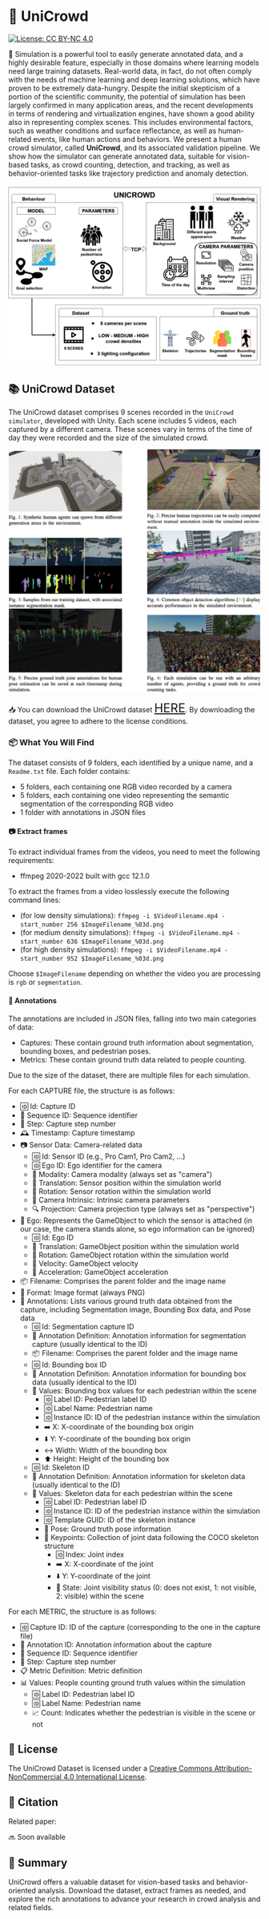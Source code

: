 # 🌟 **UniCrowd**
[![License: CC BY-NC 4.0](https://img.shields.io/badge/License-CC%20BY--NC%204.0-lightgrey.svg)](https://creativecommons.org/licenses/by-nc/4.0/)

🚀 Simulation is a powerful tool to easily generate annotated data, and a highly desirable feature, especially in those domains where learning models need large training datasets. Real-world data, in fact, do not often comply with the needs of machine learning and deep learning solutions, which have proven to be extremely data-hungry. Despite the initial skepticism of a portion of the scientific community, the potential of simulation has been largely confirmed in many application areas, and the recent developments in terms of rendering and virtualization engines, have shown a good ability also in representing complex scenes. This includes environmental factors, such as weather conditions and surface reflectance, as well as human-related events, like human actions and behaviors. We present a human crowd simulator, called **UniCrowd**, and its associated validation pipeline. We show how the simulator can generate annotated data, suitable for vision-based tasks, as crowd counting, detection, and tracking, as well as behavior-oriented tasks like trajectory prediction and anomaly detection.

![banner](https://github.com/mmlab-cv/UniCrowd/blob/main/images/unicrowd_schema.png)

## 📚 **UniCrowd Dataset**
The UniCrowd dataset comprises 9 scenes recorded in the `UniCrowd simulator`, developed with Unity. Each scene includes 5 videos, each captured by a different camera. These scenes vary in terms of the time of day they were recorded and the size of the simulated crowd.

![banner](https://github.com/mmlab-cv/UniCrowd/blob/main/images/unicrowd_gt.png)

📥 You can download the UniCrowd dataset <font size=5>[HERE](https://drive.google.com/drive/folders/16Nb90YyOjfzDb9nolb6_efvl9syr6tAn?usp=sharing)</font>. By downloading the dataset, you agree to adhere to the license conditions.

### 📦 **What You Will Find**
The dataset consists of 9 folders, each identified by a unique name, and a `Readme.txt` file. Each folder contains:
 - 5 folders, each containing one RGB video recorded by a camera
 - 5 folders, each containing one video representing the semantic segmentation of the corresponding RGB video
 - 1 folder with annotations in JSON files

#### 📷 **Extract frames**
To extract individual frames from the videos, you need to meet the following requirements:
- ffmpeg 2020-2022 built with gcc 12.1.0

To extract the frames from a video losslessly execute the following command lines:
- (for low density simulations): `ffmpeg -i $VideoFilename.mp4 -start_number 256 $ImageFilename_%03d.png`
- (for medium density simulations): `ffmpeg -i $VideoFilename.mp4 -start_number 636 $ImageFilename_%03d.png`
- (for high density simulations): `ffmpeg -i $VideoFilename.mp4 -start_number 952 $ImageFilename_%03d.png`

Choose `$ImageFilename` depending on whether the video you are processing is `rgb` or `segmentation`.

#### 📄 **Annotations**
The annotations are included in JSON files, falling into two main categories of data:
- Captures: These contain ground truth information about segmentation, bounding boxes, and pedestrian poses.
- Metrics: These contain ground truth data related to people counting.

Due to the size of the dataset, there are multiple files for each simulation.

For each CAPTURE file, the structure is as follows:
- 🆔 Id: Capture ID
- 🔄 Sequence ID: Sequence identifier
- 📅 Step: Capture step number
- 🕰️ Timestamp: Capture timestamp
- 📷 Sensor Data: Camera-related data
  - 🆔 Id: Sensor ID (e.g., Pro Cam1, Pro Cam2, ...)
  - 🆔 Ego ID: Ego identifier for the camera
  - 📸 Modality: Camera modality (always set as "camera")
  - 📍 Translation: Sensor position within the simulation world
  - 🔄 Rotation: Sensor rotation within the simulation world
  - 📸 Camera Intrinsic: Intrinsic camera parameters
  - 🔍 Projection: Camera projection type (always set as "perspective")
- 👤 Ego: Represents the GameObject to which the sensor is attached (in our case, the camera stands alone, so ego information can be ignored)
  - 🆔 Id: Ego ID
  - 📍 Translation: GameObject position within the simulation world
  - 🔄 Rotation: GameObject rotation within the simulation world
  - 🚀 Velocity: GameObject velocity
  - 🚀 Acceleration: GameObject acceleration
- 📦 Filename: Comprises the parent folder and the image name
- 📐 Format: Image format (always PNG)
- 📝 Annotations: Lists various ground truth data obtained from the capture, including Segmentation image, Bounding Box data, and Pose data
  - 🆔 Id: Segmentation capture ID
  - 📝 Annotation Definition: Annotation information for segmentation capture (usually identical to the ID)
  - 📦 Filename: Comprises the parent folder and the image name
  - 🆔 Id: Bounding box ID
  - 📝 Annotation Definition: Annotation information for bounding box data (usually identical to the ID)
  - 📏 Values: Bounding box values for each pedestrian within the scene
    - 🆔 Label ID: Pedestrian label ID
    - 🆔 Label Name: Pedestrian name
    - 🆔 Instance ID: ID of the pedestrian instance within the simulation
    - ➡️ X: X-coordinate of the bounding box origin
    - ⬇️ Y: Y-coordinate of the bounding box origin
    - ↔️ Width: Width of the bounding box
    - ⬆️ Height: Height of the bounding box
  - 🆔 Id: Skeleton ID
  - 📝 Annotation Definition: Annotation information for skeleton data (usually identical to the ID)
  - 📏 Values: Skeleton data for each pedestrian within the scene
    - 🆔 Label ID: Pedestrian label ID
    - 🆔 Instance ID: ID of the pedestrian instance within the simulation
    - 🆔 Template GUID: ID of the skeleton instance
    - 🧍 Pose: Ground truth pose information
    - 🎯 Keypoints: Collection of joint data following the COCO skeleton structure
      - 🆔 Index: Joint index
      - ➡️ X: X-coordinate of the joint
      - ⬇️ Y: Y-coordinate of the joint
      - 🎯 State: Joint visibility status (0: does not exist, 1: not visible, 2: visible) within the scene

For each METRIC, the structure is as follows:
- 🆔 Capture ID: ID of the capture (corresponding to the one in the capture file)
- 📝 Annotation ID: Annotation information about the capture
- 🔄 Sequence ID: Sequence identifier
- 📅 Step: Capture step number
- 📋 Metric Definition: Metric definition
- 📊 Values: People counting ground truth values within the simulation
  - 🆔 Label ID: Pedestrian label ID
  - 🆔 Label Name: Pedestrian name
  - 📈 Count: Indicates whether the pedestrian is visible in the scene or not

## 📜 **License**
The UniCrowd Dataset is licensed under a [Creative Commons Attribution-NonCommercial 4.0 International License](http://creativecommons.org/licenses/by-nc/4.0/).

## 📖 **Citation**
Related paper:

🔜 Soon available

## 📑 **Summary**
UniCrowd offers a valuable dataset for vision-based tasks and behavior-oriented analysis. Download the dataset, extract frames as needed, and explore the rich annotations to advance your research in crowd analysis and related fields.
